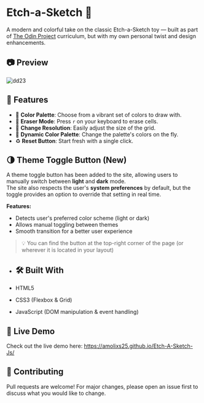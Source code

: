 # Etch-a-Sketch 🎨

A modern and colorful take on the classic Etch-a-Sketch toy — built as part of [The Odin Project](https://www.theodinproject.com/) curriculum, but with my own personal twist and design enhancements.

## 📷 Preview

![dd23](https://github.com/user-attachments/assets/15bfdaa8-4699-4aca-9755-d6cf43ad7fef)

## 🌟 Features

- 🎨 **Color Palette**: Choose from a vibrant set of colors to draw with.
- 🧼 **Eraser Mode**: Press `r` on your keyboard to erase cells.
- 🧩 **Change Resolution**: Easily adjust the size of the grid.
- 🌈 **Dynamic Color Palette**: Change the palette's colors on the fly.
- ♻️ **Reset Button**: Start fresh with a single click.

## 🌗 Theme Toggle Button (New)

A theme toggle button has been added to the site, allowing users to manually switch between **light** and **dark** mode.  
The site also respects the user's **system preferences** by default, but the toggle provides an option to override that setting in real time.

**Features:**
- Detects user's preferred color scheme (light or dark)
- Allows manual toggling between themes
- Smooth transition for a better user experience

> 💡 You can find the button at the top-right corner of the page (or wherever it is located in your layout)

- ## 🛠️ Built With

- HTML5
- CSS3 (Flexbox & Grid)
- JavaScript (DOM manipulation & event handling)

## 🔗 Live Demo
Check out the live demo here: https://amolixs25.github.io/Etch-A-Sketch-Js/

## 🤝 Contributing
Pull requests are welcome! For major changes, please open an issue first to discuss what you would like to change.
